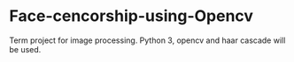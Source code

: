 # Face-cencorship-using-Opencv
Term project for image processing. Python 3, opencv and haar cascade will be used.
